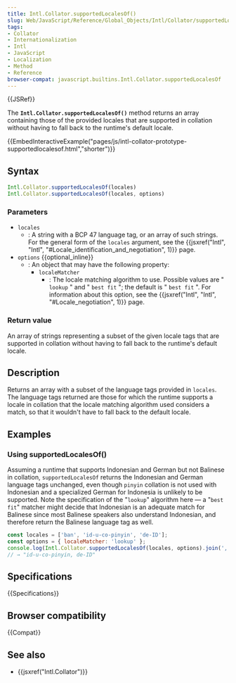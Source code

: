 ```yaml
---
title: Intl.Collator.supportedLocalesOf()
slug: Web/JavaScript/Reference/Global_Objects/Intl/Collator/supportedLocalesOf
tags:
- Collator
- Internationalization
- Intl
- JavaScript
- Localization
- Method
- Reference
browser-compat: javascript.builtins.Intl.Collator.supportedLocalesOf
---
```

{{JSRef}}

The **`Intl.Collator.supportedLocalesOf()`** method returns an array containing
those of the provided locales that are supported in collation without having to
fall back to the runtime's default locale.

{{EmbedInteractiveExample("pages/js/intl-collator-prototype-supportedlocalesof.html","shorter")}}

<!-- The source for this interactive example is stored in a GitHub repository. If you'd like to contribute to the interactive examples project, please clone https://github.com/mdn/interactive-examples and send us a pull request. -->

## Syntax

```js
Intl.Collator.supportedLocalesOf(locales)
Intl.Collator.supportedLocalesOf(locales, options)
```

### Parameters

- `locales`
  - : A string with a BCP 47 language tag, or an array of such strings. For the
    general form of the `locales` argument, see the
    {{jsxref("Intl",
		"Intl", "#Locale_identification_and_negotiation", 1)}}
    page.
- `options` {{optional_inline}}
  - : An object that may have the following property:
    - `localeMatcher`
      - : The locale matching algorithm to use. Possible values are " `lookup` "
        and " `best fit` "; the default is " `best fit` ". For information about
        this option, see the
        {{jsxref("Intl", "Intl", "#Locale_negotiation", 1)}}
        page.

### Return value

An array of strings representing a subset of the given locale tags that are
supported in collation without having to fall back to the runtime's default
locale.

## Description

Returns an array with a subset of the language tags provided in `locales`. The
language tags returned are those for which the runtime supports a locale in
collation that the locale matching algorithm used considers a match, so that it
wouldn't have to fall back to the default locale.

## Examples

### Using supportedLocalesOf()

Assuming a runtime that supports Indonesian and German but not Balinese in
collation, `supportedLocalesOf` returns the Indonesian and German language tags
unchanged, even though `pinyin` collation is not used with Indonesian and a
specialized German for Indonesia is unlikely to be supported. Note the
specification of the "`lookup`" algorithm here — a "`best fit`" matcher might
decide that Indonesian is an adequate match for Balinese since most Balinese
speakers also understand Indonesian, and therefore return the Balinese language
tag as well.

```js
const locales = ['ban', 'id-u-co-pinyin', 'de-ID'];
const options = { localeMatcher: 'lookup' };
console.log(Intl.Collator.supportedLocalesOf(locales, options).join(', '));
// → "id-u-co-pinyin, de-ID"
```

## Specifications

{{Specifications}}

## Browser compatibility

{{Compat}}

## See also

- {{jsxref("Intl.Collator")}}
